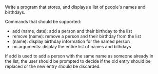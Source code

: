 <p>Write a program that stores, and displays a list of people's names and birthdays.</p>

<p>Commands that should be supported:</p>
<ul>
<li>add (name, date): add a person and their birthday to the list</li>
<li>remove (name): remove a person and their birthday from the list</li>
<li>(name): display birthday information for the named person</li>
<li>no arguments: display the entire list of names and bithdays</li>
</ul>

<p>If add is used to add a person with the same name as someone already in the list, the user should be prompted to decide if the old entry should be replaced or the new entry should be discarded.</p>

